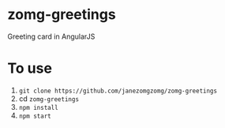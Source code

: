# zomg-greetings
Greeting card in AngularJS


# To use
1. `git clone https://github.com/janezomgzomg/zomg-greetings`
2. cd `zomg-greetings`
3. `npm install`
4. `npm start`
